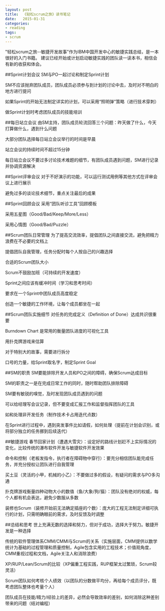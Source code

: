 ```yaml
---
layout: post
title:  《轻松scrum之旅》读书笔记
date:   2015-01-31
categories:
- reading
tags:
- scrum
---
```


"轻松scrum之旅--敏捷开发故事"作为IBM中国开发中心的敏捷实践总结，是一本很好的入门书籍。
建议已经开始或计划启动敏捷实践的团队读一读本书，相信会有新的收获和体会。


##Sprint计划会议
SM与PO一起讨论和制定Sprint计划

SM不应该抛弃团队成员，团队成员必须参与到计划的讨论中去，及时对不明白的地方进行提问

如果Sprint的开始无法制定详实的计划，可以采用“照明弹”策略（进行技术穿刺）

做Sprint计划时考虑团队成员的技能培训

##每日站立会议
由SM主持，团队成员轮流回答三个问题：昨天做了什么，今天打算做什么，遇到什么问题

大部分团队选择每日站立会议举行的时间是早晨

站立会议的持续时间不超过15分钟

每日站立会议不要过多讨论技术难题的细节，有团队成员遇到问题，SM进行记录并协调资源解决

##Sprint评审会议
对于不好演示的功能，可以运行测试用例等其他方式在评审会议上进行展示

避免过多的谈论技术细节，重点关注最后的成果

##Sprint回顾会议
采用“团队听诊工具”回顾模板

采用五星图（Good/Bad/Keep/More/Less）

采用心情图（Good/Bad/Puzzle）

##Scrum团队日常管理
为了提高交流效率，提倡团队之间直接交流，避免把精力浪费在不必要的文档上

提倡团队自我管理，任务分配时每个人按自己的兴趣选择

合适的Scrum团队大小

Scrum不鼓励加班（可持续的开发速度）

Sprint之间应该有缓冲时间（学习和思考时间）

要求在一个Sprint中团队成员高度稳定

创造一个敏捷的工作环境，让每个成员都坐在一起

##Scrum团队实施细节
对任务的完成定义（Definition of Done）达成共识很重要

Burndown Chart 是常用的衡量团队进度的可视化工具

用扑克牌游戏来估算

对于特别大的故事，需要进行拆分

口号的力量，给Sprint取名字，制定Sprint Goal

##SM的职责
SM要能排除开发人员和PO之间的障碍，确保Scrum达成目标

SM的职责之一是在完成日常工作的同时，随时帮助团队排除障碍

SM要有敏锐的嗅觉，及时发现团队成员遇到的问题

可以给经理写会议记录，但不要变成汇报工作和监督指挥团队的工具

如和处理非开发任务（制作技术卡占用迭代点数）

在Sprint进行过程中，遇到突发事件比如请假，如何处理（提前在计划会识别，或将部分独立的任务挪到后续迭代）

##敏捷游戏
春节回家计划（遭遇大雪灾）：设定好的路线计划赶不上实际情况的变化，比较传统的瀑布软件开发与敏捷软件开发效果

命令和控制（老板发指令，执行者在障碍物中穿行）：要充分相信团队能完成任务，并充分授权让团队进行自我管理

买土豆（灵活的小甲，机械的小乙）：不要做过多的假设，有疑问的需求与PO多沟通

扑克牌游戏衡量四种动物大小的数值（鱼/大象/狗/猫）：团队没有绝对的权威，每个人都有机会表达，避免少数服从多数

装修也Scrum（装修开始前无法确定插座的个数）：庞大的工程无法制定详细可执行的计划，只需明确眼前的需求，及时反馈及时调整


##总结和思考
世上充满无数的选择和努力，但对于成功，选择大于努力。敏捷开发是一种选择

传统的软件管理体系CMM/CMMI与Scrum的关系（实施层面，CMM提供以数学统计为基础的过程管理和质量控制，Agile包含实用的工程技术；价值观角度，CMM重视过程和文档，Agile关注人和消除浪费）

XP/RUP/Lean/Scrum的比较（XP偏重工程实践，RUP框架太过繁琐，Scrum较灵活）

Scrum团队如何考核个人绩效（以团队的分数做平均分，再给每个成员评分，既考虑团队整体也考量个人）

团队成员在技能/精力/经验上的差异，必然会导致效率的差别，如何消除这种差别带来的问题（结对编程）

